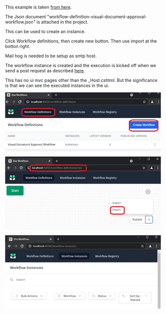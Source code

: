 ﻿This example is taken [from here](https://elsa-workflows.github.io/elsa-core/docs/next/guides/guides-document-approval).

The Json document "workflow-definition-visual-document-approval-workflow.json" is attached in the project.

This can be used to create an instance.

Click Workflow definitions, then create new button. Then use import at the botton right.

Mail hog is needed to be setup as smtp host.

The workflow instance is created and the execution is kicked off when we send a post request as described [here](https://elsa-workflows.github.io/elsa-core/docs/next/guides/guides-document-approval#first-run).

This has no ui mvc pages other than the _Host.cshtml. But the significance is that we can see the executed instances in the ui.

![Workflow Create Def](Images/CreateWorkflowDefFromJson.jpg "Workflow Create Def")

![Workflow Create Import Json](Images/CreateWorkflowByImportingJson.jpg "Workflow Create Import Json")

![Workflow instances ](Images/WorkflowInstances.jpg "Workflow intances")

